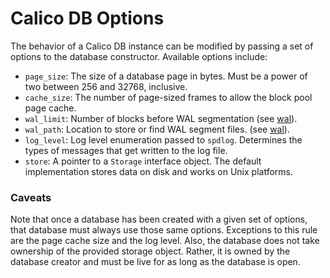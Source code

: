 # Calico DB Options
The behavior of a Calico DB instance can be modified by passing a set of options to the database constructor.
Available options include:

+ `page_size`: The size of a database page in bytes. 
Must be a power of two between 256 and 32768, inclusive.
+ `cache_size`: The number of page-sized frames to allow the block pool page cache.
+ `wal_limit`: Number of blocks before WAL segmentation (see [wal](./wal)).
+ `wal_path`: Location to store or find WAL segment files. (see [wal](./wal)).
+ `log_level`: Log level enumeration passed to `spdlog`. 
  Determines the types of messages that get written to the log file.
+ `store`: A pointer to a `Storage` interface object.
The default implementation stores data on disk and works on Unix platforms.

[//]: # (TODO: It would be nice to support Windows! I need help on this one...)

### Caveats
Note that once a database has been created with a given set of options, that database must always use those same options.
Exceptions to this rule are the page cache size and the log level.
Also, the database does not take ownership of the provided storage object.
Rather, it is owned by the database creator and must be live for as long as the database is open.